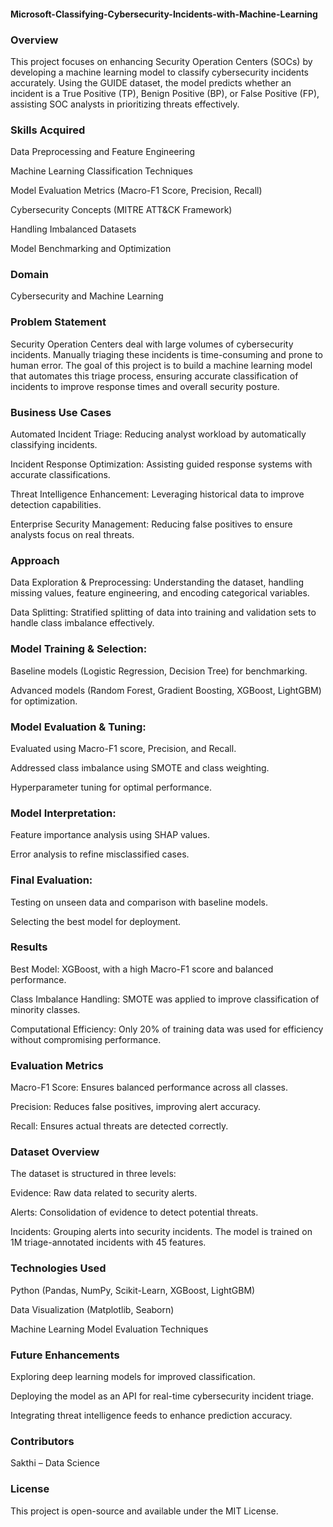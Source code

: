 #### Microsoft-Classifying-Cybersecurity-Incidents-with-Machine-Learning


### Overview

This project focuses on enhancing Security Operation Centers (SOCs) by developing a machine learning model to classify cybersecurity incidents accurately. Using the GUIDE dataset, the model predicts whether an incident is a True Positive (TP), Benign Positive (BP), or False Positive (FP), assisting SOC analysts in prioritizing threats effectively.

### Skills Acquired

Data Preprocessing and Feature Engineering

Machine Learning Classification Techniques

Model Evaluation Metrics (Macro-F1 Score, Precision, Recall)

Cybersecurity Concepts (MITRE ATT&CK Framework)

Handling Imbalanced Datasets

Model Benchmarking and Optimization

### Domain

Cybersecurity and Machine Learning

### Problem Statement

Security Operation Centers deal with large volumes of cybersecurity incidents. Manually triaging these incidents is time-consuming and prone to human error. The goal of this project is to build a machine learning model that automates this triage process, ensuring accurate classification of incidents to improve response times and overall security posture.

### Business Use Cases

Automated Incident Triage: Reducing analyst workload by automatically classifying incidents.

Incident Response Optimization: Assisting guided response systems with accurate classifications.

Threat Intelligence Enhancement: Leveraging historical data to improve detection capabilities.

Enterprise Security Management: Reducing false positives to ensure analysts focus on real threats.

### Approach

Data Exploration & Preprocessing: Understanding the dataset, handling missing values, feature engineering, and encoding categorical variables.

Data Splitting: Stratified splitting of data into training and validation sets to handle class imbalance effectively.

### Model Training & Selection:

Baseline models (Logistic Regression, Decision Tree) for benchmarking.

Advanced models (Random Forest, Gradient Boosting, XGBoost, LightGBM) for optimization.

### Model Evaluation & Tuning:

Evaluated using Macro-F1 score, Precision, and Recall.

Addressed class imbalance using SMOTE and class weighting.

Hyperparameter tuning for optimal performance.

### Model Interpretation:

Feature importance analysis using SHAP values.

Error analysis to refine misclassified cases.

### Final Evaluation:

Testing on unseen data and comparison with baseline models.

Selecting the best model for deployment.

### Results

Best Model: XGBoost, with a high Macro-F1 score and balanced performance.

Class Imbalance Handling: SMOTE was applied to improve classification of minority classes.

Computational Efficiency: Only 20% of training data was used for efficiency without compromising performance.

### Evaluation Metrics

Macro-F1 Score: Ensures balanced performance across all classes.

Precision: Reduces false positives, improving alert accuracy.

Recall: Ensures actual threats are detected correctly.

### Dataset Overview

The dataset is structured in three levels:

Evidence: Raw data related to security alerts.

Alerts: Consolidation of evidence to detect potential threats.

Incidents: Grouping alerts into security incidents.
The model is trained on 1M triage-annotated incidents with 45 features.

### Technologies Used

Python (Pandas, NumPy, Scikit-Learn, XGBoost, LightGBM)

Data Visualization (Matplotlib, Seaborn)

Machine Learning Model Evaluation Techniques

### Future Enhancements

Exploring deep learning models for improved classification.

Deploying the model as an API for real-time cybersecurity incident triage.

Integrating threat intelligence feeds to enhance prediction accuracy.

### Contributors

Sakthi – Data Science 

### License

This project is open-source and available under the MIT License.

